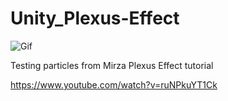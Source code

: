 # Unity_Plexus-Effect

![Gif](https://i.imgur.com/lViTogn.gif)

Testing particles from Mirza Plexus Effect tutorial

https://www.youtube.com/watch?v=ruNPkuYT1Ck
